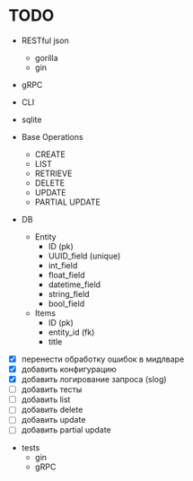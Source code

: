 # TODO

- RESTful json
  - gorilla
  - gin
- gRPC
- CLI
- sqlite
- Base Operations
  - CREATE
  - LIST
  - RETRIEVE
  - DELETE
  - UPDATE
  - PARTIAL UPDATE

- DB
  - Entity
    - ID (pk)
    - UUID_field (unique)
    - int_field
    - float_field
    - datetime_field
    - string_field
    - bool_field
  - Items
    - ID (pk)
    - entity_id (fk)
    - title

- [x] перенести обработку ошибок в мидлваре
- [x] добавить конфигурацию
- [x] добавить логирование запроса (slog)
- [ ] добавить тесты
- [ ] добавить list
- [ ] добавить delete
- [ ] добавить update
- [ ] добавить partial update

- tests
  - gin
  - gRPC
